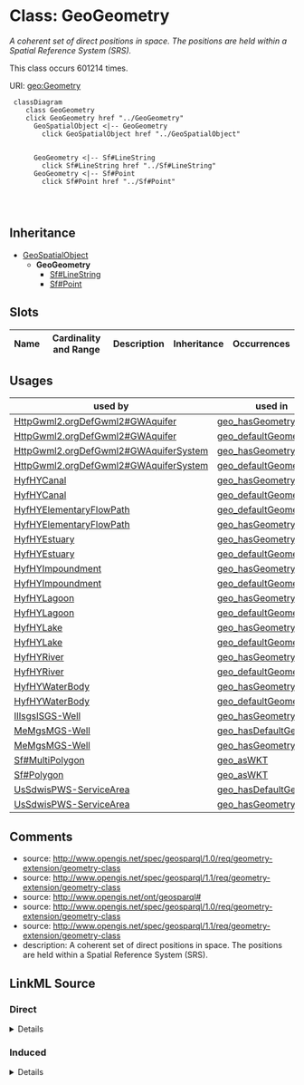 

# Class: GeoGeometry


_A coherent set of direct positions in space. The positions are held within a Spatial Reference System (SRS)._






This class occurs 601214 times.


URI: [geo:Geometry](http://www.opengis.net/ont/geosparql#Geometry)






```mermaid
 classDiagram
    class GeoGeometry
    click GeoGeometry href "../GeoGeometry"
      GeoSpatialObject <|-- GeoGeometry
        click GeoSpatialObject href "../GeoSpatialObject"
      

      GeoGeometry <|-- Sf#LineString
        click Sf#LineString href "../Sf#LineString"
      GeoGeometry <|-- Sf#Point
        click Sf#Point href "../Sf#Point"
      
      
      
```





## Inheritance
* [GeoSpatialObject](../classes/GeoSpatialObject.md)
    * **GeoGeometry**
        * [Sf#LineString](../classes/Sf#LineString.md)
        * [Sf#Point](../classes/Sf#Point.md)



## Slots

| Name | Cardinality and Range | Description | Inheritance | Occurrences |
| ---  | --- | --- | --- | --- |





## Usages

| used by | used in | type | used |
| ---  | --- | --- | --- |
| [HttpGwml2.orgDefGwml2#GWAquifer](../classes/HttpGwml2.orgDefGwml2#GWAquifer.md) | [geo_hasGeometry](../slots/geo_hasGeometry.md) | range | [GeoGeometry](../classes/GeoGeometry.md) |
| [HttpGwml2.orgDefGwml2#GWAquifer](../classes/HttpGwml2.orgDefGwml2#GWAquifer.md) | [geo_defaultGeometry](../slots/geo_defaultGeometry.md) | range | [GeoGeometry](../classes/GeoGeometry.md) |
| [HttpGwml2.orgDefGwml2#GWAquiferSystem](../classes/HttpGwml2.orgDefGwml2#GWAquiferSystem.md) | [geo_hasGeometry](../slots/geo_hasGeometry.md) | range | [GeoGeometry](../classes/GeoGeometry.md) |
| [HttpGwml2.orgDefGwml2#GWAquiferSystem](../classes/HttpGwml2.orgDefGwml2#GWAquiferSystem.md) | [geo_defaultGeometry](../slots/geo_defaultGeometry.md) | range | [GeoGeometry](../classes/GeoGeometry.md) |
| [HyfHYCanal](../classes/HyfHYCanal.md) | [geo_hasGeometry](../slots/geo_hasGeometry.md) | range | [GeoGeometry](../classes/GeoGeometry.md) |
| [HyfHYCanal](../classes/HyfHYCanal.md) | [geo_defaultGeometry](../slots/geo_defaultGeometry.md) | range | [GeoGeometry](../classes/GeoGeometry.md) |
| [HyfHYElementaryFlowPath](../classes/HyfHYElementaryFlowPath.md) | [geo_defaultGeometry](../slots/geo_defaultGeometry.md) | range | [GeoGeometry](../classes/GeoGeometry.md) |
| [HyfHYElementaryFlowPath](../classes/HyfHYElementaryFlowPath.md) | [geo_hasGeometry](../slots/geo_hasGeometry.md) | range | [GeoGeometry](../classes/GeoGeometry.md) |
| [HyfHYEstuary](../classes/HyfHYEstuary.md) | [geo_hasGeometry](../slots/geo_hasGeometry.md) | range | [GeoGeometry](../classes/GeoGeometry.md) |
| [HyfHYEstuary](../classes/HyfHYEstuary.md) | [geo_defaultGeometry](../slots/geo_defaultGeometry.md) | range | [GeoGeometry](../classes/GeoGeometry.md) |
| [HyfHYImpoundment](../classes/HyfHYImpoundment.md) | [geo_hasGeometry](../slots/geo_hasGeometry.md) | range | [GeoGeometry](../classes/GeoGeometry.md) |
| [HyfHYImpoundment](../classes/HyfHYImpoundment.md) | [geo_defaultGeometry](../slots/geo_defaultGeometry.md) | range | [GeoGeometry](../classes/GeoGeometry.md) |
| [HyfHYLagoon](../classes/HyfHYLagoon.md) | [geo_hasGeometry](../slots/geo_hasGeometry.md) | range | [GeoGeometry](../classes/GeoGeometry.md) |
| [HyfHYLagoon](../classes/HyfHYLagoon.md) | [geo_defaultGeometry](../slots/geo_defaultGeometry.md) | range | [GeoGeometry](../classes/GeoGeometry.md) |
| [HyfHYLake](../classes/HyfHYLake.md) | [geo_hasGeometry](../slots/geo_hasGeometry.md) | range | [GeoGeometry](../classes/GeoGeometry.md) |
| [HyfHYLake](../classes/HyfHYLake.md) | [geo_defaultGeometry](../slots/geo_defaultGeometry.md) | range | [GeoGeometry](../classes/GeoGeometry.md) |
| [HyfHYRiver](../classes/HyfHYRiver.md) | [geo_hasGeometry](../slots/geo_hasGeometry.md) | range | [GeoGeometry](../classes/GeoGeometry.md) |
| [HyfHYRiver](../classes/HyfHYRiver.md) | [geo_defaultGeometry](../slots/geo_defaultGeometry.md) | range | [GeoGeometry](../classes/GeoGeometry.md) |
| [HyfHYWaterBody](../classes/HyfHYWaterBody.md) | [geo_hasGeometry](../slots/geo_hasGeometry.md) | range | [GeoGeometry](../classes/GeoGeometry.md) |
| [HyfHYWaterBody](../classes/HyfHYWaterBody.md) | [geo_defaultGeometry](../slots/geo_defaultGeometry.md) | range | [GeoGeometry](../classes/GeoGeometry.md) |
| [IlIsgsISGS-Well](../classes/IlIsgsISGS-Well.md) | [geo_hasGeometry](../slots/geo_hasGeometry.md) | range | [GeoGeometry](../classes/GeoGeometry.md) |
| [MeMgsMGS-Well](../classes/MeMgsMGS-Well.md) | [geo_hasDefaultGeometry](../slots/geo_hasDefaultGeometry.md) | range | [GeoGeometry](../classes/GeoGeometry.md) |
| [MeMgsMGS-Well](../classes/MeMgsMGS-Well.md) | [geo_hasGeometry](../slots/geo_hasGeometry.md) | range | [GeoGeometry](../classes/GeoGeometry.md) |
| [Sf#MultiPolygon](../classes/Sf#MultiPolygon.md) | [geo_asWKT](../slots/geo_asWKT.md) | domain | [GeoGeometry](../classes/GeoGeometry.md) |
| [Sf#Polygon](../classes/Sf#Polygon.md) | [geo_asWKT](../slots/geo_asWKT.md) | domain | [GeoGeometry](../classes/GeoGeometry.md) |
| [UsSdwisPWS-ServiceArea](../classes/UsSdwisPWS-ServiceArea.md) | [geo_hasDefaultGeometry](../slots/geo_hasDefaultGeometry.md) | range | [GeoGeometry](../classes/GeoGeometry.md) |
| [UsSdwisPWS-ServiceArea](../classes/UsSdwisPWS-ServiceArea.md) | [geo_hasGeometry](../slots/geo_hasGeometry.md) | range | [GeoGeometry](../classes/GeoGeometry.md) |






## Comments

* source: http://www.opengis.net/spec/geosparql/1.0/req/geometry-extension/geometry-class
* source: http://www.opengis.net/spec/geosparql/1.1/req/geometry-extension/geometry-class
* source: http://www.opengis.net/ont/geosparql#
* source: http://www.opengis.net/spec/geosparql/1.0/req/geometry-extension/geometry-class
* source: http://www.opengis.net/spec/geosparql/1.1/req/geometry-extension/geometry-class
* description: A coherent set of direct positions in space. The positions are held within a Spatial Reference System (SRS).






## LinkML Source

<!-- TODO: investigate https://stackoverflow.com/questions/37606292/how-to-create-tabbed-code-blocks-in-mkdocs-or-sphinx -->

### Direct

<details>

```yaml
name: geo_Geometry
description: A coherent set of direct positions in space. The positions are held within
  a Spatial Reference System (SRS).
notes:
- Geometry can be used as a representation of the shape, extent or location of a Feature
  and may exist as a self-contained entity.
comments:
- 'source: http://www.opengis.net/spec/geosparql/1.0/req/geometry-extension/geometry-class'
- 'source: http://www.opengis.net/spec/geosparql/1.1/req/geometry-extension/geometry-class'
- 'source: http://www.opengis.net/ont/geosparql#'
- 'source: http://www.opengis.net/spec/geosparql/1.0/req/geometry-extension/geometry-class'
- 'source: http://www.opengis.net/spec/geosparql/1.1/req/geometry-extension/geometry-class'
- 'description: A coherent set of direct positions in space. The positions are held
  within a Spatial Reference System (SRS).'
from_schema: okns:geo
source: http://www.opengis.net/ont/geosparql#
is_a: geo_SpatialObject
class_uri: geo:Geometry

```
</details>

### Induced

<details>

```yaml
name: geo_Geometry
description: A coherent set of direct positions in space. The positions are held within
  a Spatial Reference System (SRS).
notes:
- Geometry can be used as a representation of the shape, extent or location of a Feature
  and may exist as a self-contained entity.
comments:
- 'source: http://www.opengis.net/spec/geosparql/1.0/req/geometry-extension/geometry-class'
- 'source: http://www.opengis.net/spec/geosparql/1.1/req/geometry-extension/geometry-class'
- 'source: http://www.opengis.net/ont/geosparql#'
- 'source: http://www.opengis.net/spec/geosparql/1.0/req/geometry-extension/geometry-class'
- 'source: http://www.opengis.net/spec/geosparql/1.1/req/geometry-extension/geometry-class'
- 'description: A coherent set of direct positions in space. The positions are held
  within a Spatial Reference System (SRS).'
from_schema: okns:geo
source: http://www.opengis.net/ont/geosparql#
is_a: geo_SpatialObject
class_uri: geo:Geometry

```
</details>